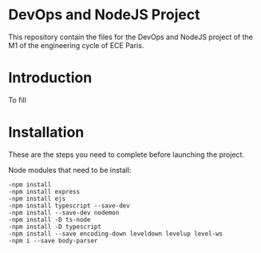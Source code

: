 # DevOps and NodeJS Project
 This repository contain the files for the DevOps and NodeJS project of the M1 of the engineering cycle of ECE Paris.
 
# Introduction
To fill

# Installation 
These are the steps you need to complete before launching the project.

Node modules that need to be install:
```
-npm install
-npm install express
-npm install ejs
-npm install typescript --save-dev
-npm install --save-dev nodemon
-npm install -D ts-node
-npm install -D typescript
-npm install --save encoding-down leveldown levelup level-ws
-npm i --save body-parser
```
 
 
